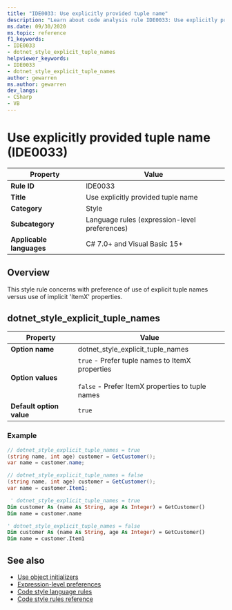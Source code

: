 ```yaml
---
title: "IDE0033: Use explicitly provided tuple name"
description: "Learn about code analysis rule IDE0033: Use explicitly provided tuple name"
ms.date: 09/30/2020
ms.topic: reference
f1_keywords:
- IDE0033
- dotnet_style_explicit_tuple_names
helpviewer_keywords:
- IDE0033
- dotnet_style_explicit_tuple_names
author: gewarren
ms.author: gewarren
dev_langs:
- CSharp
- VB
---
```

# Use explicitly provided tuple name (IDE0033)

|Property|Value|
|-|-|
| **Rule ID** | IDE0033 |
| **Title** | Use explicitly provided tuple name |
| **Category** | Style |
| **Subcategory** | Language rules (expression-level preferences) |
| **Applicable languages** | C# 7.0+ and Visual Basic 15+ |

## Overview

This style rule concerns with preference of use of explicit tuple names versus use of implicit 'ItemX' properties.

## dotnet\_style\_explicit\_tuple_names

|Property|Value|
|-|-|
| **Option name** | dotnet_style_explicit_tuple_names
| **Option values** | `true` - Prefer tuple names to ItemX properties<br /><br />`false` - Prefer ItemX properties to tuple names |
| **Default option value** | `true` |

### Example

```csharp
// dotnet_style_explicit_tuple_names = true
(string name, int age) customer = GetCustomer();
var name = customer.name;

// dotnet_style_explicit_tuple_names = false
(string name, int age) customer = GetCustomer();
var name = customer.Item1;
```

```vb
 ' dotnet_style_explicit_tuple_names = true
Dim customer As (name As String, age As Integer) = GetCustomer()
Dim name = customer.name

' dotnet_style_explicit_tuple_names = false
Dim customer As (name As String, age As Integer) = GetCustomer()
Dim name = customer.Item1
```

## See also

- [Use object initializers](ide0017.md)
- [Expression-level preferences](expression-level-preferences.md)
- [Code style language rules](language-rules.md)
- [Code style rules reference](index.md)
